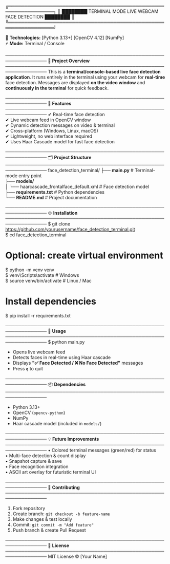 ╔════════════════════════════════════════════════════════════════╗
║        ████████ TERMINAL MODE LIVE WEBCAM FACE DETECTION ████████        ║
╚════════════════════════════════════════════════════════════════╝

🚀 **Technologies:** [Python 3.13+]   [OpenCV 4.12]   [NumPy]  
⚡ **Mode:** Terminal / Console  

───────────────────────────────────────────────────────────────
📌 **Project Overview**
───────────────────────────────────────────────────────────────
This is a **terminal/console-based live face detection application**.
It runs entirely in the terminal using your webcam for **real-time**
face detection. Messages are displayed **on the video window** and
**continuously in the terminal** for quick feedback.

───────────────────────────────────────────────────────────────
🎯 **Features**
───────────────────────────────────────────────────────────────
✔ Real-time face detection  
✔ Live webcam feed in OpenCV window  
✔ Dynamic detection messages on video & terminal  
✔ Cross-platform (Windows, Linux, macOS)  
✔ Lightweight, no web interface required  
✔ Uses Haar Cascade model for fast face detection  

───────────────────────────────────────────────────────────────
🗂️ **Project Structure**
───────────────────────────────────────────────────────────────
face_detection_terminal/
├── **main.py**                     # Terminal-mode entry point  
├── **models/**  
│   └── haarcascade_frontalface_default.xml   # Face detection model  
├── **requirements.txt**            # Python dependencies  
└── **README.md**                   # Project documentation  

───────────────────────────────────────────────────────────────
⚙️ **Installation**
───────────────────────────────────────────────────────────────
$ git clone https://github.com/yourusername/face_detection_terminal.git  
$ cd face_detection_terminal  

# Optional: create virtual environment  
$ python -m venv venv  
$ venv\Scripts\activate        # Windows  
$ source venv/bin/activate     # Linux / Mac  

# Install dependencies  
$ pip install -r requirements.txt  

───────────────────────────────────────────────────────────────
🚀 **Usage**
───────────────────────────────────────────────────────────────
$ python main.py  

- Opens live webcam feed  
- Detects faces in real-time using Haar cascade  
- Displays **"✅ Face Detected / ❌ No Face Detected"** messages  
- Press **`q`** to quit  

───────────────────────────────────────────────────────────────
📦 **Dependencies**
───────────────────────────────────────────────────────────────
- Python 3.13+  
- OpenCV (`opencv-python`)  
- NumPy  
- Haar cascade model (included in `models/`)  

───────────────────────────────────────────────────────────────
💡 **Future Improvements**
───────────────────────────────────────────────────────────────
• Colored terminal messages (green/red) for status  
• Multi-face detection & count display  
• Snapshot capture & save  
• Face recognition integration  
• ASCII art overlay for futuristic terminal UI  

───────────────────────────────────────────────────────────────
🤝 **Contributing**
───────────────────────────────────────────────────────────────
1. Fork repository  
2. Create branch: `git checkout -b feature-name`  
3. Make changes & test locally  
4. Commit: `git commit -m "Add feature"`  
5. Push branch & create Pull Request  

───────────────────────────────────────────────────────────────
📜 **License**
───────────────────────────────────────────────────────────────
MIT License © [Your Name]  
